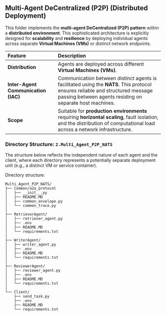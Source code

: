 ## Multi-Agent DeCentralized (P2P) (Distributed Deployment)

This folder implements the **multi-agent DeCentralized (P2P) pattern** within a **distributed environment**. This sophisticated architecture is explicitly designed for **scalability** and **resilience** by deploying individual agents across separate **Virtual Machines (VMs)** or distinct network endpoints.

| Feature | Description |
| :--- | :--- |
| **Distribution** | Agents are deployed across different **Virtual Machines (VMs)**. |
| **Inter-Agent Communication (IAC)** | Communication between distinct agents is facilitated using the **NATS**. This protocol ensures reliable and structured message passing between agents residing on separate host machines. |
| **Scope** | Suitable for **production environments** requiring **horizontal scaling**, fault isolation, and the distribution of computational load across a network infrastructure. |

### Directory Structure: `2.Multi_Agent_P2P_NATS`

The structure below reflects the independent nature of each agent and the client, where each directory represents a potentially separate deployment unit (e.g., a distinct VM or service container).

Directory structure:

    Multi_Agent_P2P_NATS/
    ├── Common/a2a_protocol   
    │   ├── __init__.py
    │   ├── README.MD
    │   ├── common_envelope.py
    │   └── common_trace.py
    |
    ├── RetrieverAgent/     
    │   ├── retriever_agent.py
    │   ├── .env
    │   ├── README.MD
    │   └── requirements.txt
    |
    ├── WriterAgent/        
    │   ├── writer_agent.py
    │   ├── .env
    │   ├── README.MD
    │   └── requirements.txt
    |
    ├── ReviewerAgent/          
    │   ├── reviewer_agent.py
    │   ├── .env
    │   ├── README.MD
    │   └── requirements.txt
    |
    └── Client/
        ├── send_task.py
        ├── .env
        ├── README.MD    
        └── requirements.txt
